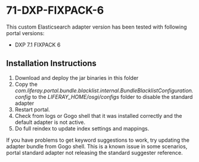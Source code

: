 # 71-DXP-FIXPACK-6

This custom Elasticsearch adapter version has been tested with following portal versions:

* DXP 7.1 FIXPACK 6

## Installation Instructions

1. Download and deploy the jar binaries in this folder
1. Copy the *com.liferay.portal.bundle.blacklist.internal.BundleBlacklistConfiguration.config* to the *LIFERAY_HOME/osgi/configs* folder to disable the standard adapter 
1. Restart portal.
1. Check from logs or Gogo shell that it was installed correctly and the default adapter is not active.
1. Do full reindex to update index settings and mappings.

If you have problems to get keyword suggestions to work, try updating the adapter bundle from Gogo shell. This is a known issue in some scenarios, portal standard adapter not releasing the standard suggester reference.



 